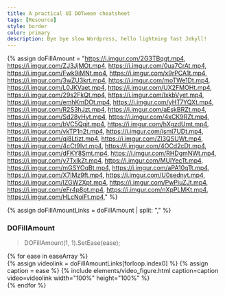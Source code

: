 ```yaml
---
title: A practical UI DOTween cheatsheet
tags: [Resource]
style: border
color: primary  
description: Bye bye slow Wordpress, hello lightning fast Jekyll!
---
```





{% assign doFillAmount = "https://i.imgur.com/2G3TBqgt.mp4,
https://i.imgur.com/ZJ3JjMOt.mp4,
https://i.imgur.com/0ua7CrAt.mp4,
https://i.imgur.com/Fwk9iMNt.mp4,
https://i.imgur.com/x9rPCA1t.mp4,
https://i.imgur.com/3wZU3krt.mp4,
https://i.imgur.com/moTWe1Dt.mp4,
https://i.imgur.com/L0JKVaet.mp4,
https://i.imgur.com/UX2FMOHt.mp4,
https://i.imgur.com/29s2FkQt.mp4,
https://i.imgur.com/lxkbVyet.mp4,
https://i.imgur.com/emhKmDOt.mp4,
https://i.imgur.com/yHT7YQXt.mp4,
https://i.imgur.com/R2S3hJzt.mp4,
https://i.imgur.com/aEskBRZt.mp4,
https://i.imgur.com/Sd28yHyt.mp4,
https://i.imgur.com/4xCK9RZt.mp4,
https://i.imgur.com/bVC5Qqjt.mp4,
https://i.imgur.com/hXgzdUmt.mp4,
https://i.imgur.com/vkTP1n2t.mp4,
https://i.imgur.com/isml7UDt.mp4,
https://i.imgur.com/qj8Ltizt.mp4,
https://i.imgur.com/ZI3QSUWt.mp4,
https://i.imgur.com/4cCt9Ivt.mp4,
https://i.imgur.com/4OCd2cDt.mp4,
https://i.imgur.com/dFKY8Smt.mp4,
https://i.imgur.com/RHDgmNWt.mp4,
https://i.imgur.com/y7TxIkZt.mp4,
https://i.imgur.com/MUlYecTt.mp4,
https://i.imgur.com/mGSYOqBt.mp4,
https://i.imgur.com/aPA10qTt.mp4,
https://i.imgur.com/X7lMz9ft.mp4,
https://i.imgur.com/U0sednyt.mp4,
https://i.imgur.com/IZGW2Xpt.mp4,
https://i.imgur.com/PwPiuZJt.mp4,
https://i.imgur.com/eFr4p8pt.mp4,
https://i.imgur.com/nXpPLMKt.mp4,
https://i.imgur.com/HLcNoiFt.mp4," %}


{% assign doFillAmountLinks = doFillAmount | split: "," %}

### DOFillAmount
> DOFillAmount(1, 1).SetEase(ease);

<div class="row">
{% for ease in easeArray %}
    <div class="col-sm-2">
    {% assign videolink = doFillAmountLinks[forloop.index0] %}
    {% assign caption = ease %}
    {% include elements/video_figure.html caption=caption video=videolink width="100%" height="100%"   %}
    </div>
{% endfor %}
</div> 
